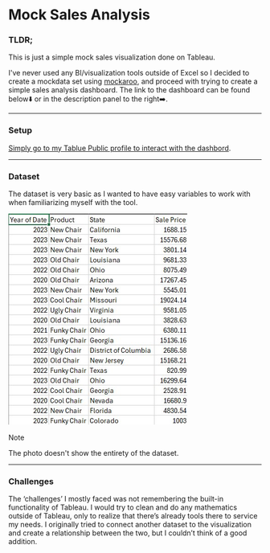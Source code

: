 # Mock Sales Analysis

### TLDR;
This is just a simple mock sales visualization done on Tableau.

I've never used any BI/visualization tools outside of Excel so I decided to create a mockdata set using [mockaroo](https://www.mockaroo.com/), and proceed with trying to create a simple sales analysis dashboard. The link to the dashboard can be found below⬇️ or in the description panel to the right➡️.

---
### Setup
[Simply go to my Tablue Public profile to interact with the dashbord](https://public.tableau.com/app/profile/stefano.s1845/viz/MockSalesAnalysis/MockSalesAnalysis).

---

### Dataset
The dataset is very basic as I wanted to have easy variables to work with when familiarizing myself with the tool.

![dataset used for analysis](https://github.com/TeaZea/mock_sales_analysis/blob/main/mocksales_dataset.jpg)

> [!NOTE]
> The photo doesn't show the entirety of the dataset.

---

### Challenges
The ‘challenges’ I mostly faced was not remembering the built-in functionality of Tableau. I would try to clean and do any mathematics outside of Tableau, only to realize that there’s already tools there to service my needs.
I originally tried to connect another dataset to the visualization and create a relationship between the two, but I couldn’t think of a good addition.

